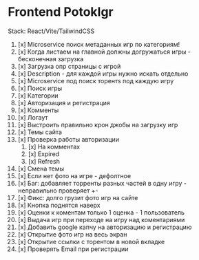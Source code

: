 # Frontend PotokIgr 

Stack: React/Vite/TailwindCSS

1. [x] Microservice поиск метаданных игр по категориям! 
2. [x] Когда листаем на главной должны догружаться игры - бесконечная загрузка
3. [x] Загрузка опр страницы с игрой
4. [x] Description - для каждой игры нужно искать отдельно
5. [x] Microservice под поиск торентs под каждую игру
6. [x] Поиск игры
7. [x] Категории
8. [x] Авторизация и регистрация
9. [x] Комменты
10. [x] Логаут
11. [x] Выстроить правильно крон джобы на загрузку игр
12. [x] Темы сайта
13. [x] Проверка работы авторизации 
	1. [x] На комментах
	2. [x] Expired
	3. [x] Refresh
14. [x] Смена темы
15. [x] Если нет фото на игре - дефолтное
16. [x] Баг: добавляет торренты разных частей в одну игру - неправильно проверяет +-
17. [x] Фикс: долго грузит фото игр на сайте
18. [x] Кнопка поднятся наверх
19. [x] Оценки к коментам только 1 оценка - 1 пользователь
20. [x] Выдача игр при переходе на игру над коментариями
21. [x] Добавить google капчу на авторизацию и регистрацию
22. [x] Открытие фото игр на весь экран
23. [x] Открытие ссылки с торентом в новой вкладке
24. [x] Проверять Email при регистрации
